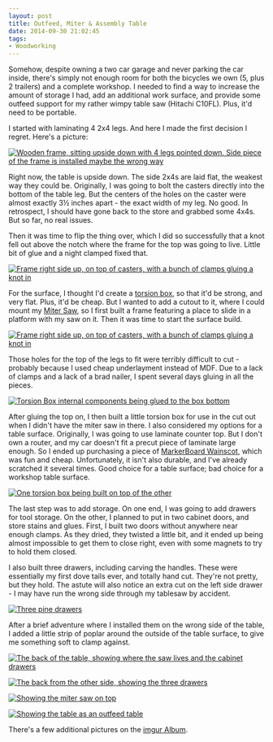 ```yaml
---
layout: post 
title: Outfeed, Miter & Assembly Table
date: 2014-09-30 21:02:45
tags:
- Woodworking
---
```

Somehow, despite owning a two car garage and never parking the car inside, there's simply not enough room for both the bicycles we own (5, plus 2 trailers) and a complete workshop. I needed to find a way to increase the amount of storage I had, add an additional work surface, and provide some outfeed support for my rather wimpy table saw (Hitachi C10FL). Plus, it'd need to be portable.

I started with laminating 4 2x4 legs. And here I made the first decision I regret. Here's a picture:

<a href="http://imgur.com/a/mp8hI#muZddtt"><img alt="Wooden frame, sitting upside down with 4 legs pointed down. Side piece of the frame is installed maybe the wrong way" src="http://i.imgur.com/muZddttl.jpg"></a>

Right now, the table is upside down. The side 2x4s are laid flat, the weakest way they could be. Originally, I was going to bolt the casters directly into the bottom of the table leg. But the centers of the holes on the caster were almost exactly 3&frac12; inches apart - the exact width of my leg. No good. In retrospect, I should have gone back to the store and grabbed some 4x4s. But so far, no real issues.

Then it was time to flip the thing over, which I did so successfully that a knot fell out above the notch where the frame for the top was going to live. Little bit of glue and a night clamped fixed that. 

<a href="http://imgur.com/a/mp8hI#o90hyA8"><img alt="Frame right side up, on top of casters, with a bunch of clamps gluing a knot in" src="http://i.imgur.com/o90hyA8l.jpg"></a>

For the surface, I thought I'd create a <a href="http://www.core77.com/blog/furniture_design/a_look_at_torsion_boxes_26334.asp">torsion box</a>, so that it'd be strong, and very flat. Plus, it'd be cheap. But I wanted to add a cutout to it, where I could mount my <a href="http://www.amazon.com/gp/product/B000V5Z6RG/ref=as_li_tl?ie=UTF8&amp;camp=1789&amp;creative=390957&amp;creativeASIN=B000V5Z6RG&amp;linkCode=as2&amp;tag=maat10mp-20&amp;linkId=FGUENW4Z5X2JL3ZG">Miter Saw</a>, so I first built a frame featuring a place to slide in a platform with my saw on it. Then it was time to start the surface build.

<a href="http://imgur.com/a/mp8hI#IOPvQjP"><img alt="Frame right side up, on top of casters, with a bunch of clamps gluing a knot in" src="http://i.imgur.com/IOPvQjPl.jpg"></a>

Those holes for the top of the legs to fit were terribly difficult to cut - probably because I used cheap underlayment instead of MDF. Due to a lack of clamps and a lack of a brad nailer, I spent several days gluing in all the pieces.

<a href="http://imgur.com/a/mp8hI#n960AYz"><img alt="Torsion Box internal components being glued to the box bottom" src="http://i.imgur.com/n960AYzl.jpg"></a>

After gluing the top on, I then built a little torsion box for use in the cut out when I didn't have the miter saw in there. I also considered my options for a table surface. Originally, I was going to use laminate counter top. But I don't own a router, and my car doesn't fit a precut piece of laminate large enough. So I ended up purchasing a piece of [MarkerBoard Wainscot](http://www.lowes.com/pd_61082-46498-31023248_0__?productId=3042205), which was fun and cheap. Unfortunately, it isn't also durable, and I've already scratched it several times. Good choice for a table surface; bad choice for a workshop table surface.

<a href="http://imgur.com/a/mp8hI#kSraWYB"><img alt="One torsion box being built on top of the other" src="http://i.imgur.com/kSraWYBl.jpg"></a>

The last step was to add storage. On one end, I was going to add drawers for tool storage. On the other, I planned to put in two cabinet doors, and store stains and glues. First, I built two doors without anywhere near enough clamps. As they dried, they twisted a little bit, and it ended up being almost impossible to get them to close right, even with some magnets to try to hold them closed.

I also built three drawers, including carving the handles. These were essentially my first dove tails ever, and totally hand cut. They're not pretty, but they hold. The astute will also notice an extra cut on the left side drawer - I may have run the wrong side through my tablesaw by accident.

<a href="http://imgur.com/a/mp8hI#Iw4Dq70"><img alt="Three pine drawers" src="http://i.imgur.com/Iw4Dq70l.jpg"></a>

After a brief adventure where I installed them on the wrong side of the table, I added a little strip of poplar around the outside of the table surface, to give me something soft to clamp against.

<a href="http://imgur.com/a/mp8hI#YydDclN"><img alt="The back of the table, showing where the saw lives and the cabinet drawers" src="http://i.imgur.com/YydDclNl.jpg"></a>

<a href="http://imgur.com/a/mp8hI#04etyn5"><img alt="The back from the other side, showing the three drawers" src="http://i.imgur.com/04etyn5l.jpg"></a>

<a href="http://imgur.com/a/mp8hI#kl12VT0"><img alt="Showing the miter saw on top" src="http://i.imgur.com/kl12VT0l.jpg"></a>

<a href="http://imgur.com/a/mp8hI#tSFw3Ep"><img alt="Showing the table as an outfeed table" src="http://i.imgur.com/tSFw3Epl.jpg"></a>

There's a few additional pictures on the [imgur Album](http://imgur.com/a/mp8hI).
